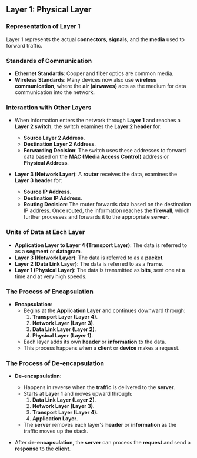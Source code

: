 ## Layer 1: Physical Layer

### Representation of Layer 1
Layer 1 represents the actual **connectors**, **signals**, and the **media** used to forward traffic.

### Standards of Communication
- **Ethernet Standards**: Copper and fiber optics are common media.
- **Wireless Standards**: Many devices now also use **wireless communication**, where the **air (airwaves)** acts as the medium for data communication into the network.

### Interaction with Other Layers
- When information enters the network through **Layer 1** and reaches a **Layer 2 switch**, the switch examines the **Layer 2 header** for:
  - **Source Layer 2 Address**.
  - **Destination Layer 2 Address**.
  - **Forwarding Decision**: The switch uses these addresses to forward data based on the **MAC (Media Access Control)** address or **Physical Address**.

- **Layer 3 (Network Layer)**: A **router** receives the data, examines the **Layer 3 header** for:
  - **Source IP Address**.
  - **Destination IP Address**.
  - **Routing Decision**: The router forwards data based on the destination IP address. Once routed, the information reaches the **firewall**, which further processes and forwards it to the appropriate **server**.

### Units of Data at Each Layer
- **Application Layer to Layer 4 (Transport Layer)**: The data is referred to as a **segment** or **datagram**.
- **Layer 3 (Network Layer)**: The data is referred to as a **packet**.
- **Layer 2 (Data Link Layer)**: The data is referred to as a **frame**.
- **Layer 1 (Physical Layer)**: The data is transmitted as **bits**, sent one at a time and at very high speeds.

### The Process of Encapsulation
- **Encapsulation**:
  - Begins at the **Application Layer** and continues downward through:
    1. **Transport Layer (Layer 4)**.
    2. **Network Layer (Layer 3)**.
    3. **Data Link Layer (Layer 2)**.
    4. **Physical Layer (Layer 1)**.
  - Each layer adds its own **header** or **information** to the data.
  - This process happens when a **client** or **device** makes a request.

### The Process of De-encapsulation
- **De-encapsulation**:
  - Happens in reverse when the **traffic** is delivered to the **server**.
  - Starts at **Layer 1** and moves upward through:
    1. **Data Link Layer (Layer 2)**.
    2. **Network Layer (Layer 3)**.
    3. **Transport Layer (Layer 4)**.
    4. **Application Layer**.
  - The **server** removes each layer's **header** or **information** as the traffic moves up the stack.

- After **de-encapsulation**, the **server** can process the **request** and send a **response** to the **client**.
